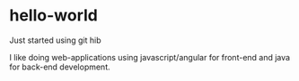 # hello-world

Just started using git hib

I like doing web-applications using javascript/angular for front-end and java for back-end development.
